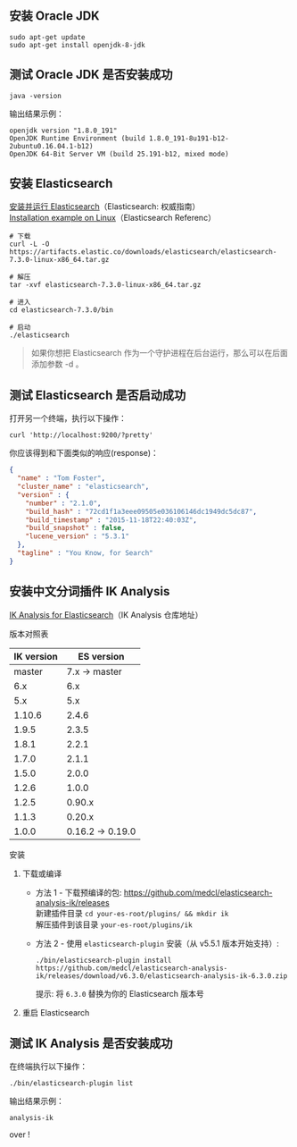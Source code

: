## 安装 Oracle JDK

```shell
sudo apt-get update
sudo apt-get install openjdk-8-jdk
```

## 测试 Oracle JDK 是否安装成功

```shell
java -version
```

输出结果示例：

```shell
openjdk version "1.8.0_191"
OpenJDK Runtime Environment (build 1.8.0_191-8u191-b12-2ubuntu0.16.04.1-b12)
OpenJDK 64-Bit Server VM (build 25.191-b12, mixed mode)
```

## 安装 Elasticsearch

[安装并运行 Elasticsearch](https://www.elastic.co/guide/cn/elasticsearch/guide/current/running-elasticsearch.html#running-elasticsearch)（Elasticsearch: 权威指南）  
[Installation example on Linux](https://www.elastic.co/guide/en/elasticsearch/reference/current/getting-started-install.html#_installation_example_on_linux)（Elasticsearch Referenc）

```shell
# 下载
curl -L -O https://artifacts.elastic.co/downloads/elasticsearch/elasticsearch-7.3.0-linux-x86_64.tar.gz

# 解压
tar -xvf elasticsearch-7.3.0-linux-x86_64.tar.gz

# 进入
cd elasticsearch-7.3.0/bin

# 启动
./elasticsearch
```

> 如果你想把 Elasticsearch 作为一个守护进程在后台运行，那么可以在后面添加参数 -d 。

## 测试 Elasticsearch 是否启动成功

打开另一个终端，执行以下操作：

```shell
curl 'http://localhost:9200/?pretty'
```

你应该得到和下面类似的响应(response)：

```json
{
  "name" : "Tom Foster",
  "cluster_name" : "elasticsearch",
  "version" : {
    "number" : "2.1.0",
    "build_hash" : "72cd1f1a3eee09505e036106146dc1949dc5dc87",
    "build_timestamp" : "2015-11-18T22:40:03Z",
    "build_snapshot" : false,
    "lucene_version" : "5.3.1"
  },
  "tagline" : "You Know, for Search"
}
```

## 安装中文分词插件 IK Analysis

[IK Analysis for Elasticsearch](https://github.com/medcl/elasticsearch-analysis-ik)（IK Analysis 仓库地址）

版本对照表

IK version | ES version
-----------|-----------
master | 7.x -> master
6.x| 6.x
5.x| 5.x
1.10.6 | 2.4.6
1.9.5 | 2.3.5
1.8.1 | 2.2.1
1.7.0 | 2.1.1
1.5.0 | 2.0.0
1.2.6 | 1.0.0
1.2.5 | 0.90.x
1.1.3 | 0.20.x
1.0.0 | 0.16.2 -> 0.19.0

安装

1. 下载或编译

    * 方法 1 - 下载预编译的包: <https://github.com/medcl/elasticsearch-analysis-ik/releases>  
        新建插件目录 `cd your-es-root/plugins/ && mkdir ik`  
        解压插件到该目录 `your-es-root/plugins/ik`

    * 方法 2 - 使用 `elasticsearch-plugin` 安装（从 v5.5.1 版本开始支持）:
        ```shell
        ./bin/elasticsearch-plugin install https://github.com/medcl/elasticsearch-analysis-ik/releases/download/v6.3.0/elasticsearch-analysis-ik-6.3.0.zip
        ```
        提示: 将 `6.3.0` 替换为你的 Elasticsearch 版本号

2. 重启 Elasticsearch

## 测试 IK Analysis 是否安装成功

在终端执行以下操作：

```shell
./bin/elasticsearch-plugin list
```

输出结果示例：

```shell
analysis-ik
```

over !
